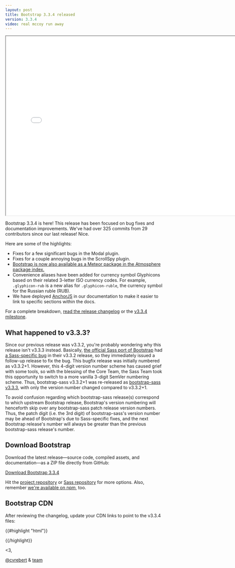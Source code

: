 ```yaml
---
layout: post
title: Bootstrap 3.3.4 released
version: 3.3.4
video: real mccoy run away
---
```


<div class="embed-responsive embed-responsive-16by9">
  <iframe class="embed-responsive-item" src="//www.youtube.com/embed/_dx0qWHL7dc?rel=0" width="760" height="570" allowfullscreen></iframe>
</div>

Bootstrap 3.3.4 is here! This release has been focused on bug fixes and documentation improvements. We've had over 325 commits from 29 contributors since our last release! Nice.

Here are some of the highlights:

- Fixes for a few significant bugs in the Modal plugin.
- Fixes for a couple annoying bugs in the ScrollSpy plugin.
- [Bootstrap is now also available as a Meteor package in the Atmosphere package index.](https://atmospherejs.com/twbs/bootstrap)
- Convenience aliases have been added for currency symbol Glyphicons based on their related 3-letter ISO currency codes. For example, `.glyphicon-rub` is a new alias for `.glyphicon-ruble`, the currency symbol for the Russian ruble (RUB).
- We have deployed [AnchorJS](http://bryanbraun.github.io/anchorjs/) in our documentation to make it easier to link to specific sections within the docs.

For a complete breakdown, [read the release changelog](https://github.com/twbs/bootstrap/releases/tag/v3.3.4) or the [v3.3.4 milestone](https://github.com/twbs/bootstrap/issues?q=milestone%3Av3.3.4+is%3Aclosed).

## What happened to v3.3.3?

Since our previous release was v3.3.2, you're probably wondering why this release isn't v3.3.3 instead. Basically, [the official Sass port of Bootstrap](https://github.com/twbs/bootstrap-sass) had [a Sass-specific bug](https://github.com/twbs/bootstrap-sass/commit/daeb43dcc7b0ab06328acaca0549ee68c039aaa6) in their v3.3.2 release, so they immediately issued a follow-up release to fix the bug. This bugfix release was initially numbered as v3.3.2+1. However, this 4-digit version number scheme has caused grief with some tools, so with the blessing of the Core Team, the Sass Team took this opportunity to switch to a more vanilla 3-digit SemVer numbering scheme. Thus, bootstrap-sass v3.3.2+1 was re-released as [bootstrap-sass v3.3.3](https://github.com/twbs/bootstrap-sass/releases/tag/v3.3.3), with only the version number changed compared to v3.3.2+1.

To avoid confusion regarding which bootstrap-sass release(s) correspond to which upstream Bootstrap release, Bootstrap's version numbering will henceforth skip over any bootstrap-sass patch release version numbers. Thus, the patch digit (i.e. the 3rd digit) of bootstrap-sass's version number may be ahead of Bootstrap's due to Sass-specific fixes, and the next Bootstrap release's number will always be greater than the previous bootstrap-sass release's number.

## Download Bootstrap

Download the latest release—source code, compiled assets, and documentation—as a ZIP file directly from GitHub:

<a class="btn-link" href="https://github.com/twbs/bootstrap/archive/v3.3.4.zip">Download Bootstrap 3.3.4</a>

Hit the [project repository](https://github.com/twbs/bootstrap) or [Sass repository](https://github.com/twbs/bootstrap-sass) for more options. Also, remember [we're available on npm](https://www.npmjs.org/package/bootstrap), too.

## Bootstrap CDN

After reviewing the changelog, update your CDN links to point to the v3.3.4 files:

{{#highlight "html"}}
<!-- Latest compiled and minified CSS -->
<link rel="stylesheet" href="//maxcdn.bootstrapcdn.com/bootstrap/3.3.4/css/bootstrap.min.css">

<!-- Optional theme -->
<link rel="stylesheet" href="//maxcdn.bootstrapcdn.com/bootstrap/3.3.4/css/bootstrap-theme.min.css">

<!-- Latest compiled and minified JavaScript -->
<script src="//maxcdn.bootstrapcdn.com/bootstrap/3.3.4/js/bootstrap.min.js"></script>
{{/highlight}}

<3,

[@cvrebert](https://github.com/cvrebert) & [team](https://github.com/orgs/twbs/people)
